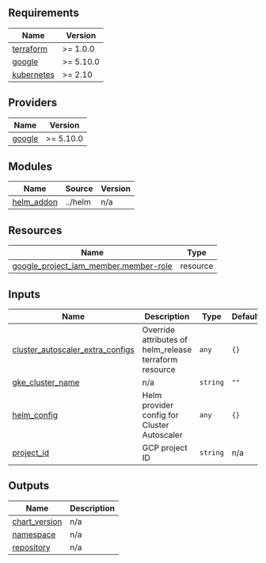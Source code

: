 <!-- BEGINNING OF PRE-COMMIT-TERRAFORM DOCS HOOK -->
## Requirements

| Name | Version |
|------|---------|
| <a name="requirement_terraform"></a> [terraform](#requirement\_terraform) | >= 1.0.0 |
| <a name="requirement_google"></a> [google](#requirement\_google) | >= 5.10.0 |
| <a name="requirement_kubernetes"></a> [kubernetes](#requirement\_kubernetes) | >= 2.10 |

## Providers

| Name | Version |
|------|---------|
| <a name="provider_google"></a> [google](#provider\_google) | >= 5.10.0 |

## Modules

| Name | Source | Version |
|------|--------|---------|
| <a name="module_helm_addon"></a> [helm\_addon](#module\_helm\_addon) | ../helm | n/a |

## Resources

| Name | Type |
|------|------|
| [google_project_iam_member.member-role](https://registry.terraform.io/providers/hashicorp/google/latest/docs/resources/project_iam_member) | resource |

## Inputs

| Name | Description | Type | Default | Required |
|------|-------------|------|---------|:--------:|
| <a name="input_cluster_autoscaler_extra_configs"></a> [cluster\_autoscaler\_extra\_configs](#input\_cluster\_autoscaler\_extra\_configs) | Override attributes of helm\_release terraform resource | `any` | `{}` | no |
| <a name="input_gke_cluster_name"></a> [gke\_cluster\_name](#input\_gke\_cluster\_name) | n/a | `string` | `""` | no |
| <a name="input_helm_config"></a> [helm\_config](#input\_helm\_config) | Helm provider config for Cluster Autoscaler | `any` | `{}` | no |
| <a name="input_project_id"></a> [project\_id](#input\_project\_id) | GCP project ID | `string` | n/a | yes |

## Outputs

| Name | Description |
|------|-------------|
| <a name="output_chart_version"></a> [chart\_version](#output\_chart\_version) | n/a |
| <a name="output_namespace"></a> [namespace](#output\_namespace) | n/a |
| <a name="output_repository"></a> [repository](#output\_repository) | n/a |
<!-- END OF PRE-COMMIT-TERRAFORM DOCS HOOK -->